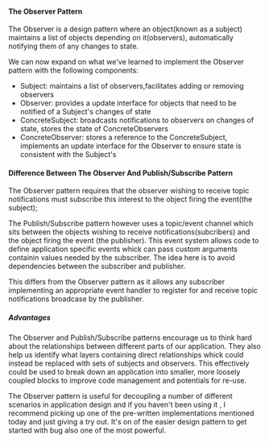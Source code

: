 #### The Observer Pattern

The Observer is a design pattern where an object(known as a subject) maintains a list of objects depending on it(observers), automatically notifying them of any changes to state.

We can now expand on what we've learned to implement the Observer pattern with the following components:

* Subject: maintains a list of observers,facilitates adding or removing observers
* Observer: provides a update interface for objects that need to be notified of a Subject's changes of state
* ConcreteSubject: broadcasts notifications to observers on changes of state, stores the state of ConcreteObservers
* ConcreteObserver: stores a reference to the ConcreteSubject, implements an update interface for the Observer to ensure state is consistent with the Subject's


#### Difference Between The Observer And Publish/Subscribe Pattern

The Observer pattern requires that the observer  wishing to receive topic notifications must subscribe this interest to the object firing the event(the subject);

The Publish/Subscribe pattern however uses a topic/event channel which sits between the objects wishing to receive notifications(subcribers) and the object firing the event (the publisher). This event system allows code to define application specific events whick can pass custom arguments containin values needed by the subscriber. The idea here is to avoid dependencies between the subscriber and publisher.

This differs from the Observer pattern as it allows any subscriber implementing an appropriate event handler to register for and receive topic notifications broadcase by the publisher.

##### Advantages

The Observer and Publish/Subscribe patterns encourage us to think hard about the relationships between different parts of our application. They also help us identify what layers containing direct relationships whick could instead be replaced with sets of subjects and observers. This effectively could be used to break down an application into smaller, more loosely coupled blocks to improve code management and potentials for re-use.

The Observer pattern is useful for decoupling a number of different scenarios in application design and if you haven't been using it , I recommend picking up one of the pre-written implementations mentioned today and just giving a try out. It's on of the easier design pattern to get started with bug also one of the most powerful.














































